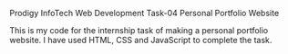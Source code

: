 Prodigy InfoTech Web Development Task-04 Personal Portfolio Website

This is my code for the internship task of making a personal portfolio website. I have used HTML, CSS and JavaScript to complete the task.
